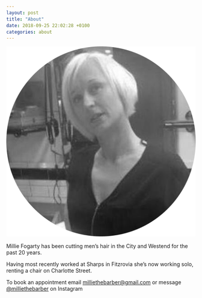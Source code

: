 ```yaml
---
layout: post
title: "About"
date: 2018-09-25 22:02:28 +0100
categories: about
---
```


![Picture of Millie Fogarty](assets/Millie_portrait.png)

Millie Fogarty has been cutting men’s hair in the City and Westend for the past 20 years.

Having most recently worked at Sharps in Fitzrovia she’s now working solo, renting a chair on Charlotte Street.

To book an appointment email <a href="mailto:milliethebarber@gmail.com?subject=Appointment booking">milliethebarber@gmail.com</a> or message <a href="https://instagram.com/milliethebarber/">@milliethebarber</a> on Instagram
